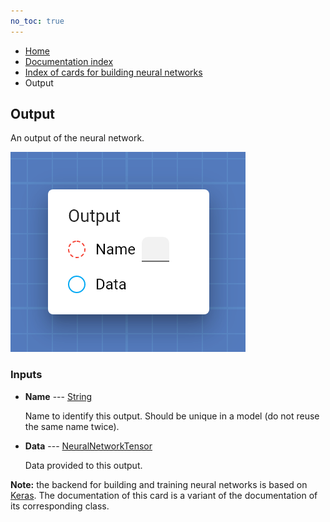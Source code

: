 ```yaml
---
no_toc: true
---
```


<ul class="breadcrumb">
    <li><a href="">Home</a></li>
    <li><a href="documentation">Documentation index</a></li>
    <li><a href="neural_network_cards/">Index of cards for building neural networks</a></li>
    <li>Output</li>
</ul>

## Output

An output of the neural network.

!["Output" card](assets/img/neural_network_cards/output.png)


### Inputs


* **Name** --- [String](types/String)

  Name to identify this output. Should be unique in a model (do not reuse the same name twice).

* **Data** --- [NeuralNetworkTensor](types/NeuralNetworkTensor)

  Data provided to this output.








**Note:** the backend for building and training neural networks is based on [Keras](https://keras.io/). The documentation of this card is a variant of the documentation of its corresponding class.